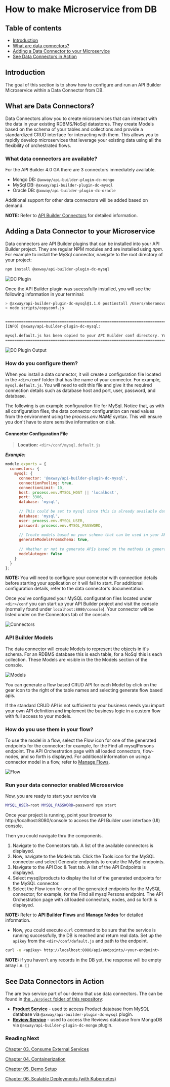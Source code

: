 # How to make Microservice from DB

## Table of contents
*	[Introduction](#introduction)
*	[What are data connectors?](#what-are-data-connectors)
*	[Adding a Data Connector to your Microservice](#adding-a-data-connector-to-your-microservice)
*	[See Data Connectors in Action](#see-data-connectors-in-action)

## Introduction
The goal of this section is to show how to configure and run an API Builder Microservice within a Data Connector from DB.

## What are Data Connectors?

Data Connectors allow you to create microservices that can interact with the data in your existing RDBMS/NoSql datastores. They create Models based on the schema of your tables and collections and provide a standardized CRUD interface for interacting with them. This allows you to rapidly develop microservices that leverage your existing data using all the flexibility of orchestrated flows.

### What data connectors are available?
For the API Builder 4.0 GA there are 3 connectors immediately available.

* Mongo DB: `@axway/api-builder-plugin-dc-mongo`
* MySql DB: `@axway/api-builder-plugin-dc-mysql`
* Oracle DB: `@axway/api-builder-plugin-dc-oracle`

Additional support for other data connectors will be added based on demand.

__NOTE:__ Refer to [API Builder Connectors](https://docs.axway.com/bundle/API_Builder_4x_allOS_en/page/api_builder_connectors.html) for detailed information.

## Adding a Data Connector to your Microservice

Data connectors are API Builder plugins that can be installed into your API Builder project. They are regular NPM modules and are installed using _npm_. For example to install the MySql connector, navigate to the root directory of your project:

```sh
npm install @axway/api-builder-plugin-dc-mysql
```

![DC Plugin](./images/install-plugin-dc.png)

Once the API Builder plugin was sucessfully installed, you will see the following information in your terminal:

```sh
> @axway/api-builder-plugin-dc-mysql@1.1.0 postinstall /Users/nkeranova/Documents/TASKs/RDPP-4802/api-builder-microservice/node_modules/@axway/api-builder-plugin-dc-mysql
> node scripts/copyconf.js


=====================================================================================
[INFO] @axway/api-builder-plugin-dc-mysql:

mysql.default.js has been copied to your API Builder conf directory. You must configure the file located in /Users/nkeranova/Documents/TASKs/RDPP-4802/api-builder-microservice/conf
=====================================================================================
```

![DC Plugin Output](./images/install-plugin-dc-output.png)

### How do you configure them?
When you install a data connector, it will create a configuration file located in the `<dir>/conf` folder that has the name of your connector. For example, `mysql.default.js`. You will need to edit this file and give it the required connection details such as database host and port, user, password, and database.

The following is an example configuration file for MySql. Notice that, as with all configuration files, the data connector configuration can read values from the environment using the _process.env.NAME_ syntax. This will ensure you don't have to store sensitive information on disk.

#### Connector Configuration File
>__Location:__ `<dir>/conf/mysql.default.js`           

**_Example:_**
```js
module.exports = {
  connectors: {
    mysql: {
      connector: '@axway/api-builder-plugin-dc-mysql',
      connectionPooling: true,
      connectionLimit: 10,
      host: process.env.MYSQL_HOST || 'localhost',
      port: 3306,
      database: 'mysql',
      
      // This could be set to mysql since this is already available database by default
      database: 'mysql',
      user: process.env.MYSQL_USER,
      password: process.env.MYSQL_PASSWORD,
 
      // Create models based on your schema that can be used in your API.
      generateModelsFromSchema: true,
 
      // Whether or not to generate APIs based on the methods in generated models.
      modelAutogen: false
    }
  }
};
```

__NOTE:__ You will need to configure your connector with connection details before starting your application or it will fail to start. For additional configuration details, refer to the data connector's documentation.

Once you've configured your MySQL configuration files located under `<dir>/conf` you can start up your API Builder project and visit the console (normally found under `localhost:8080/console`). Your connector will be listed under on the Connectors tab of the console.

![Connectors](./images/Connectors-Tab.png)

### API Builder Models
The data connector will create Models to represent the objects in it's schema. For an RDBMS database this is each table, for a NoSql this is each collection. These Models are visible in the the Models section of the console. 

![Models](./images/Models-Tab.png)

You can generate a flow based CRUD API for each Model by click on the gear icon to the right of the table names and selecting generate flow based apis.

If the standard CRUD API is not sufficient to your business needs you import your own API definition and implement the business logic in a custom flow with full access to your models.


### How do you use them in your flow?
To use the model in a flow, select the Flow icon for one of the generated endpoints for the connector; for example, for the Find all mysqlPersons endpoint. The API Orchestration page with all loaded connectors, flow-nodes, and so forth is displayed. For additional information on using a connector model in a flow, refer to [Manage Flows](https://wiki.appcelerator.org/display/AB4/Manage+Flows).

![Flow](./images/Flow.png)

### Run your data connector enabled Microservice
Now, you are ready to start your service via
```sh
MYSQL_USER=root MYSQL_PASSWORD=password npm start
```

Once your project is running, point your browser to http://localhost:8080/console to access the API Builder user interface (UI) console. 

Then you could navigate thru the components. 
1. Navigate to the Connectors tab. A list of the available connectors is displayed.
1. Now, navigate to the Models tab. Click the Tools icon for the MySQL connector and select Generate endpoints to create the MySql endpoints.
1. Navigate to the API Doc & Test tab. A list of the API Endpoints is displayed.
1. Select mysql/products to display the list of the generated endpoints for the MySQL connector.
1. Select the Flow icon for one of the generated endpoints for the MySQL connector; for example, for the Find all mysqlPersons endpoint. The API Orchestration page with all loaded connectors, nodes, and so forth is displayed.

__NOTE:__ Refer to __API Builder Flows__ and __Manage Nodes__ for detailed information.


* Now, you could execute `curl` command to be sure that the service is running successfully, the DB is reached and return real data. Set up the `apikey` from the `<dir>/conf/default.js` and path to the endpoint.

```sh
curl -u <apikey> http://localhost:8080/api/endpoints/<your-endpoint>
```

__NOTE:__ if you haven't any records in the DB yet, the response will be empty array i.e. `[]`

## See Data Connectors in Action

The are two service part of our demo that use data connectors. The can be found in [the `./project` folder of this repository](https://github.com/Axway/api-builder-standalone-tech-enablement/tree/master/project):

* **[Product Service](https://github.com/Axway/api-builder-standalone-tech-enablement/tree/master/project/product-service)** - used to access Product database from MySQL database via `@axway/api-builder-plugin-dc-mysql` plugin.
* **[Review Service](https://github.com/Axway/api-builder-standalone-tech-enablement/tree/master/project/review-service)** - used to access the Reviews database from MongoDB via `@axway/api-builder-plugin-dc-mongo` plugin.

### Reading Next

[Chapter 03. Consume External Services](../03_external_services)

[Chapter 04. Containerization](../04_containerization)

[Chapter 05. Demo Setup](../05_demo_setup)

[Chapter 06. Scalable Deployments (with Kubernetes)](../06_kubernetes)